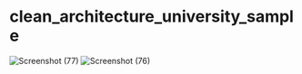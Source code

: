 # clean_architecture_university_sample

![Screenshot (77)](https://github.com/user-attachments/assets/4060988c-3932-4f43-b4e7-646a5a0adde1)
![Screenshot (76)](https://github.com/user-attachments/assets/2e5bc70a-efce-4b7b-86ff-1a50cb3aaa2d)
